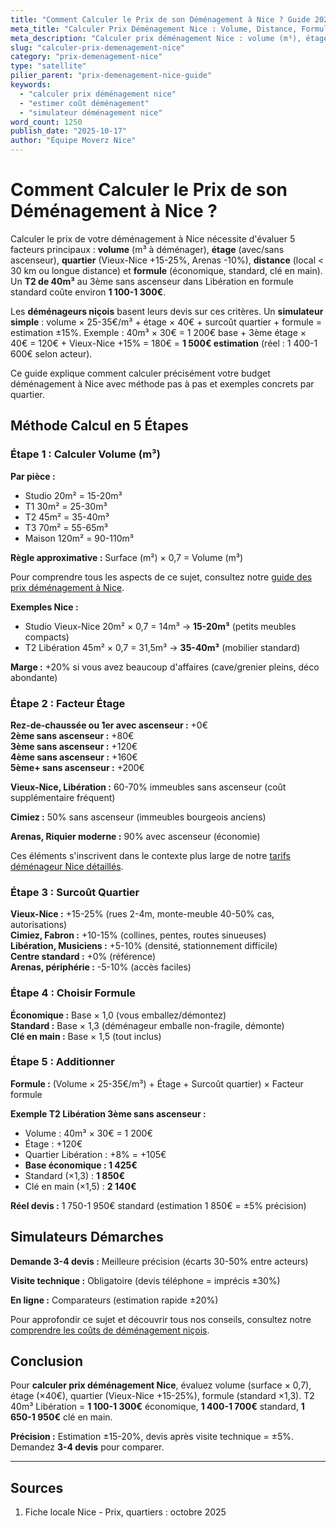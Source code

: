 ```yaml
---
title: "Comment Calculer le Prix de son Déménagement à Nice ? Guide 2025"
meta_title: "Calculer Prix Déménagement Nice : Volume, Distance, Formule"
meta_description: "Calculer prix déménagement Nice : volume (m³), étage, quartier, formule. Studio 400-800€, T2 700-1200€, T3 1000-1800€. Simulateur. Guide."
slug: "calculer-prix-demenagement-nice"
category: "prix-demenagement-nice"
type: "satellite"
pilier_parent: "prix-demenagement-nice-guide"
keywords:
  - "calculer prix déménagement nice"
  - "estimer coût déménagement"
  - "simulateur déménagement nice"
word_count: 1250
publish_date: "2025-10-17"
author: "Équipe Moverz Nice"
---
```


# Comment Calculer le Prix de son Déménagement à Nice ?

Calculer le prix de votre déménagement à Nice nécessite d'évaluer 5 facteurs principaux : **volume** (m³ à déménager), **étage** (avec/sans ascenseur), **quartier** (Vieux-Nice +15-25%, Arenas -10%), **distance** (local < 30 km ou longue distance) et **formule** (économique, standard, clé en main). Un **T2 de 40m³** au 3ème sans ascenseur dans Libération en formule standard coûte environ **1 100-1 300€**.

Les **déménageurs niçois** basent leurs devis sur ces critères. Un **simulateur simple** : volume × 25-35€/m³ + étage × 40€ + surcoût quartier + formule = estimation ±15%. Exemple : 40m³ × 30€ = 1 200€ base + 3ème étage × 40€ = 120€ + Vieux-Nice +15% = 180€ = **1 500€ estimation** (réel : 1 400-1 600€ selon acteur).

Ce guide explique comment calculer précisément votre budget déménagement à Nice avec méthode pas à pas et exemples concrets par quartier.

## Méthode Calcul en 5 Étapes

### Étape 1 : Calculer Volume (m³)

**Par pièce :**
- Studio 20m² = 15-20m³
- T1 30m² = 25-30m³
- T2 45m² = 35-40m³
- T3 70m² = 55-65m³
- Maison 120m² = 90-110m³

**Règle approximative :** Surface (m²) × 0,7 = Volume (m³)

Pour comprendre tous les aspects de ce sujet, consultez notre [guide des prix déménagement à Nice](/blog/prix/prix-demenagement-nice-guide).


**Exemples Nice :**
- Studio Vieux-Nice 20m² × 0,7 = 14m³ → **15-20m³** (petits meubles compacts)
- T2 Libération 45m² × 0,7 = 31,5m³ → **35-40m³** (mobilier standard)

**Marge :** +20% si vous avez beaucoup d'affaires (cave/grenier pleins, déco abondante)

### Étape 2 : Facteur Étage

**Rez-de-chaussée ou 1er avec ascenseur :** +0€  
**2ème sans ascenseur :** +80€  
**3ème sans ascenseur :** +120€  
**4ème sans ascenseur :** +160€  
**5ème+ sans ascenseur :** +200€

**Vieux-Nice, Libération :** 60-70% immeubles sans ascenseur (coût supplémentaire fréquent)

**Cimiez :** 50% sans ascenseur (immeubles bourgeois anciens)

**Arenas, Riquier moderne :** 90% avec ascenseur (économie)


Ces éléments s'inscrivent dans le contexte plus large de notre [tarifs déménageur Nice détaillés](/blog/prix/prix-demenagement-nice-guide).

### Étape 3 : Surcoût Quartier

**Vieux-Nice :** +15-25% (rues 2-4m, monte-meuble 40-50% cas, autorisations)  
**Cimiez, Fabron :** +10-15% (collines, pentes, routes sinueuses)  
**Libération, Musiciens :** +5-10% (densité, stationnement difficile)  
**Centre standard :** +0% (référence)  
**Arenas, périphérie :** -5-10% (accès faciles)

### Étape 4 : Choisir Formule

**Économique :** Base × 1,0 (vous emballez/démontez)  
**Standard :** Base × 1,3 (déménageur emballe non-fragile, démonte)  
**Clé en main :** Base × 1,5 (tout inclus)

### Étape 5 : Additionner

**Formule :** (Volume × 25-35€/m³) + Étage + Surcoût quartier) × Facteur formule

**Exemple T2 Libération 3ème sans ascenseur :**
- Volume : 40m³ × 30€ = 1 200€
- Étage : +120€
- Quartier Libération : +8% = +105€
- **Base économique : 1 425€**
- Standard (×1,3) : **1 850€**
- Clé en main (×1,5) : **2 140€**

**Réel devis :** 1 750-1 950€ standard (estimation 1 850€ = ±5% précision)

## Simulateurs Démarches

**Demande 3-4 devis :** Meilleure précision (écarts 30-50% entre acteurs)

**Visite technique :** Obligatoire (devis téléphone = imprécis ±30%)

**En ligne :** Comparateurs (estimation rapide ±20%)


Pour approfondir ce sujet et découvrir tous nos conseils, consultez notre [comprendre les coûts de déménagement niçois](/blog/prix/prix-demenagement-nice-guide).

## Conclusion

Pour **calculer prix déménagement Nice**, évaluez volume (surface × 0,7), étage (×40€), quartier (Vieux-Nice +15-25%), formule (standard ×1,3). T2 40m³ Libération = **1 100-1 300€** économique, **1 400-1 700€** standard, **1 650-1 950€** clé en main.

**Précision :** Estimation ±15-20%, devis après visite technique = ±5%. Demandez **3-4 devis** pour comparer.

---

## Sources

1. Fiche locale Nice - Prix, quartiers : octobre 2025


